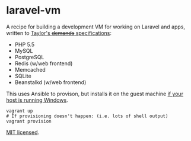 # laravel-vm

A recipe for building a development VM for working on Laravel and apps, written to [Taylor's ~~demands~~ specifications][shopping-list]:

- PHP 5.5
- MySQL
- PostgreSQL
- Redis (w/web frontend)
- Memcached
- SQLite
- Beanstalkd (w/web frontend)

This uses Ansible to provison, but installs it on the guest machine [if your host is running Windows][ansible-windows].

    vagrant up
    # If provisioning doesn't happen: (i.e. lots of shell output)
    vagrant provision

[MIT licensed](LICENSE).

[shopping-list]: http://paste.laravel.com/V3q
[ansible-windows]: https://groups.google.com/d/msg/ansible-project/17YZIgArn2g/vY-QDVVUKusJ

